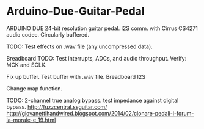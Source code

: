# Arduino-Due-Guitar-Pedal

ARDUINO DUE 24-bit resolution guitar pedal.
I2S comm. with Cirrus CS4271 audio codec. 
Circularly buffered.


TODO: Test effects on .wav file (any uncompressed data).

Breadboard
TODO: Test interrupts, ADCs, and audio throughput.
Verify: MCK and SCLK.

Fix up buffer. Test buffer with .wav file. Breadboard I2S

Change map function.

TODO: 2-channel true analog bypass. test impedance against digital bypass.
http://fuzzcentral.ssguitar.com/
http://giovanettihandwired.blogspot.com/2014/02/clonare-pedali-i-forum-la-morale-e_19.html
